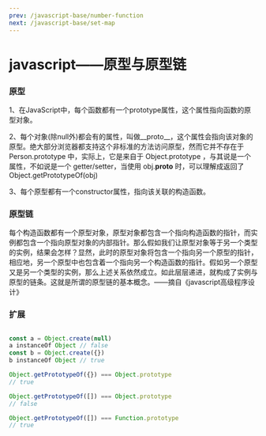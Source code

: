 ```yaml
---
prev: /javascript-base/number-function
next: /javascript-base/set-map
---
```


# javascript——原型与原型链
### 原型

1、在JavaScript中，每个函数都有一个prototype属性，这个属性指向函数的原型对象。

2、每个对象(除null外)都会有的属性，叫做__proto__，这个属性会指向该对象的原型。绝大部分浏览器都支持这个非标准的方法访问原型，然而它并不存在于 Person.prototype 中，实际上，它是来自于 Object.prototype ，与其说是一个属性，不如说是一个 getter/setter，当使用 obj.__proto__ 时，可以理解成返回了 Object.getPrototypeOf(obj)

3、每个原型都有一个constructor属性，指向该关联的构造函数。


### 原型链

每个构造函数都有一个原型对象，原型对象都包含一个指向构造函数的指针，而实例都包含一个指向原型对象的内部指针。那么假如我们让原型对象等于另一个类型的实例，结果会怎样？显然，此时的原型对象将包含一个指向另一个原型的指针，相应地，另一个原型中也包含着一个指向另一个构造函数的指针。假如另一个原型又是另一个类型的实例，那么上述关系依然成立。如此层层递进，就构成了实例与原型的链条。这就是所谓的原型链的基本概念。——摘自《javascript高级程序设计》

### 扩展

```js

const a = Object.create(null) 
a instanceOf Object // false
const b = Object.create({})
b instanceOf Object // true

Object.getPrototypeOf({}) === Object.prototype 
// true

Object.getPrototypeOf([]) === Object.prototype
// false

Object.getPrototypeOf([]) === Function.prototype
// true

```